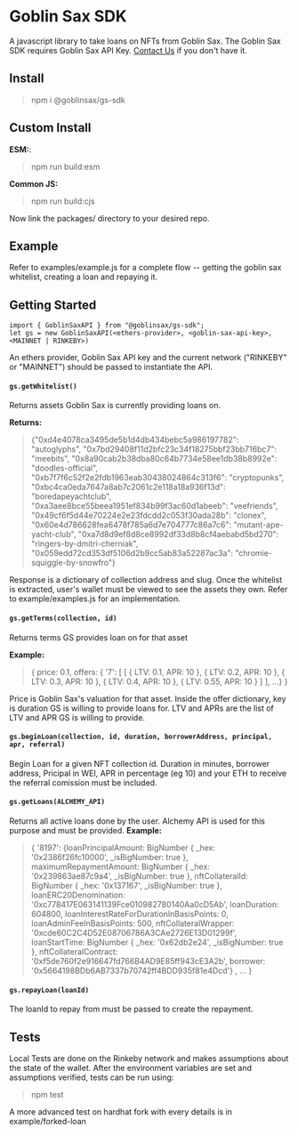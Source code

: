 
  # Goblin Sax SDK
A javascript library to take loans on NFTs from Goblin Sax. The Goblin Sax SDK requires Goblin Sax API Key. [Contact Us](https://discord.com/invite/GS6rvrvb9B) if you don't have it.

## Install
> npm i @goblinsax/gs-sdk

## Custom Install
**ESM:**:
> npm run build:esm

**Common JS:**
> npm run build:cjs

Now link the packages/ directory to your desired repo.

## Example
Refer to examples/example.js for a complete flow -- getting the goblin sax whitelist, creating a loan and repaying it. 

## Getting Started
    import { GoblinSaxAPI } from "@goblinsax/gs-sdk";
    let gs = new GoblinSaxAPI(<ethers-provider>, <goblin-sax-api-key>, <MAINNET | RINKEBY>)

An ethers provider, Goblin Sax API key and the current network ("RINKEBY" or "MAINNET") should be passed to instantiate the API.

#### `gs.getWhitelist()`

Returns assets Goblin Sax is currently providing loans on.

**Returns:**

> {"0xd4e4078ca3495de5b1d4db434bebc5a986197782": "autoglyphs", "0x7bd29408f11d2bfc23c34f18275bbf23bb716bc7": "meebits", "0x8a90cab2b38dba80c64b7734e58ee1db38b8992e": "doodles-official", "0xb7f7f6c52f2e2fdb1963eab30438024864c313f6": "cryptopunks", "0xbc4ca0eda7647a8ab7c2061c2e118a18a936f13d": "boredapeyachtclub", "0xa3aee8bce55beea1951ef834b99f3ac60d1abeeb": "veefriends", "0x49cf6f5d44e70224e2e23fdcdd2c053f30ada28b": "clonex", "0x60e4d786628fea6478f785a6d7e704777c86a7c6": "mutant-ape-yacht-club", "0xa7d8d9ef8d8ce8992df33d8b8cf4aebabd5bd270": "ringers-by-dmitri-cherniak", "0x059edd72cd353df5106d2b9cc5ab83a52287ac3a": "chromie-squiggle-by-snowfro"}

Response is a dictionary of collection address and slug. Once the whitelist is extracted, user's wallet must be viewed to see the assets they own. Refer to example/examples.js for an implementation.
  
  

#### `gs.getTerms(collection, id)`

Returns terms GS provides loan on for that asset

**Example:**

> {   price: 0.1,   offers: {
>     '7': [ [
					  { LTV: 0.1, APR: 10 },
					  { LTV: 0.2, APR: 10 },
					  { LTV: 0.3, APR: 10 },
					  { LTV: 0.4, APR: 10 },
					  { LTV: 0.55, APR: 10 }
					] ],
>    ...} }

Price is Goblin Sax's valuation for that asset. Inside the offer dictionary, key is duration GS is willing to provide loans for. LTV and APRs are the list of LTV and APR GS is willing to provide. 

#### `gs.beginLoan(collection, id, duration, borrowerAddress, principal, apr, referral)`
Begin Loan for a given NFT collection id. Duration in minutes, borrower address, Pricipal in WEI, APR in percentage (eg 10) and your ETH to receive the referral comission must be included.


#### `gs.getLoans(ALCHEMY_API)`

Returns all active loans done by the user. Alchemy API is used for this purpose and must be provided.
**Example:**

> {   '8197':   {loanPrincipalAmount: BigNumber { _hex:
> '0x2386f26fc10000', _isBigNumber: true },
>     maximumRepaymentAmount: BigNumber { _hex: '0x239863ae87c9a4', _isBigNumber: true },
>     nftCollateralId: BigNumber { _hex: '0x137167', _isBigNumber: true },
>     loanERC20Denomination: '0xc778417E063141139Fce010982780140Aa0cD5Ab',
>     loanDuration: 604800,
>     loanInterestRateForDurationInBasisPoints: 0,
>     loanAdminFeeInBasisPoints: 500,
>     nftCollateralWrapper: '0xcde60C2C4D52E08706786A3CAe2726E13D01299f',
>     loanStartTime: BigNumber { _hex: '0x62db2e24', _isBigNumber: true },
>     nftCollateralContract: '0xf5de760f2e916647fd766B4AD9E85ff943cE3A2b',
>     borrower: '0x5664198BDb6AB7337b70742ff4BDD935f81e4Dcd'} ,
>     ...
>     }
#### `gs.repayLoan(loanId)`
 The loanId to repay from must be passed to create the repayment.

## Tests
Local Tests are done on the Rinkeby network and makes assumptions about the state of the wallet. After the environment variables are set and assumptions verified, tests can be run using:
> npm test
  
A more advanced test on hardhat fork with every details is in example/forked-loan